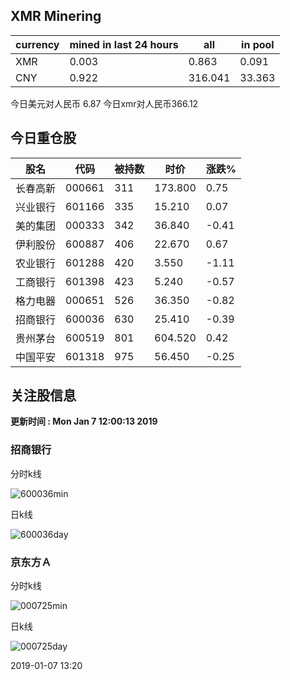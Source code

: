 ## XMR Minering

|currency|mined in last 24 hours|all|in pool|
|---|---|---|---|
|XMR|0.003|0.863|0.091|
|CNY|0.922|316.041|33.363|

今日美元对人民币 6.87	今日xmr对人民币366.12


## 今日重仓股 

|股名|代码|被持数|时价|涨跌%|
|---|---|---|---|---|
|长春高新|000661|311|173.800|0.75|
|兴业银行|601166|335|15.210|0.07|
|美的集团|000333|342|36.840|-0.41|
|伊利股份|600887|406|22.670|0.67|
|农业银行|601288|420|3.550|-1.11|
|工商银行|601398|423|5.240|-0.57|
|格力电器|000651|526|36.350|-0.82|
|招商银行|600036|630|25.410|-0.39|
|贵州茅台|600519|801|604.520|0.42|
|中国平安|601318|975|56.450|-0.25|

## 关注股信息
**更新时间 : Mon Jan  7 12:00:13 2019**
### 招商银行 
分时k线

![600036min](http://image.sinajs.cn/newchart/min/n/sh600036.gif)

日k线

![600036day](http://image.sinajs.cn/newchart/daily/n/sh600036.gif)

### 京东方Ａ 
分时k线

![000725min](http://image.sinajs.cn/newchart/min/n/sz000725.gif)

日k线

![000725day](http://image.sinajs.cn/newchart/daily/n/sz000725.gif)

2019-01-07 13:20